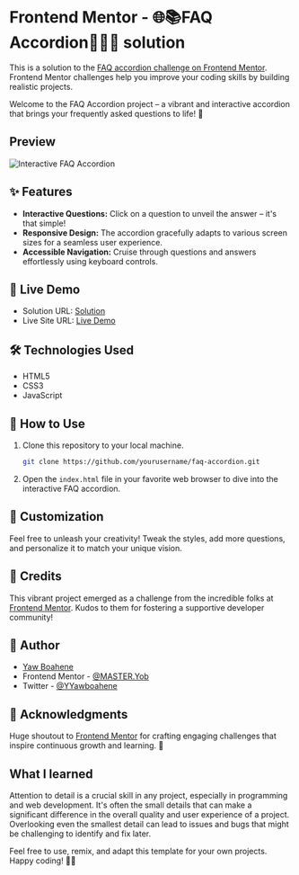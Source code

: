# Frontend Mentor - 🌐📚FAQ Accordion👥🚀🤝 solution

This is a solution to the [FAQ accordion challenge on Frontend Mentor](https://www.frontendmentor.io/challenges/faq-accordion-wyfFdeBwBz). Frontend Mentor challenges help you improve your coding skills by building realistic projects. 

Welcome to the FAQ Accordion project – a vibrant and interactive accordion that brings your frequently asked questions to life! 🎉

## Preview
![Interactive FAQ Accordion](https://github.com/YawBoah/FAQ-accordion/assets/126890146/7ab55c38-57f6-4c94-914a-8dc2f08b277c)

## ✨ Features
- **Interactive Questions:** Click on a question to unveil the answer – it's that simple!
- **Responsive Design:** The accordion gracefully adapts to various screen sizes for a seamless user experience.
- **Accessible Navigation:** Cruise through questions and answers effortlessly using keyboard controls.

## 🚀 Live Demo
- Solution URL: [Solution](https://github.com/YawBoah/FAQ-accordion)
- Live Site URL: [Live Demo](https://questionsandanswers101.netlify.app/)


## 🛠 Technologies Used
- HTML5
- CSS3
- JavaScript

## 🌟 How to Use
1. Clone this repository to your local machine.

   ```bash
   git clone https://github.com/yourusername/faq-accordion.git
   ```

2. Open the `index.html` file in your favorite web browser to dive into the interactive FAQ accordion.

## 🎨 Customization
Feel free to unleash your creativity! Tweak the styles, add more questions, and personalize it to match your unique vision.

## 🌈 Credits
This vibrant project emerged as a challenge from the incredible folks at [Frontend Mentor](https://www.frontendmentor.io/challenges/faq-accordion-wyfFdeBwBz). Kudos to them for fostering a supportive developer community!

## 🌟 Author
- [Yaw Boahene](https://yawbee.netlify.app/)
- Frontend Mentor - [@MASTER.Yob](https://www.frontendmentor.io/profile/YawBoah)
- Twitter - [@YYawboahene](https://twitter.com/YYawboahene)

## 🙌 Acknowledgments
Huge shoutout to [Frontend Mentor](https://www.frontendmentor.io/) for crafting engaging challenges that inspire continuous growth and learning. 🌱

## What I learned
Attention to detail is a crucial skill in any project, especially in programming and web development. It's often the small details that can make a significant difference in the overall quality and user experience of a project. Overlooking even the smallest detail can lead to issues and bugs that might be challenging to identify and fix later.

Feel free to use, remix, and adapt this template for your own projects. Happy coding! 🚀✨

